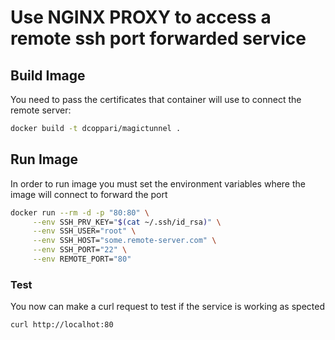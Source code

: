 # Use NGINX PROXY to access a remote ssh port forwarded service

## Build Image

You need to pass the certificates that container will use to connect the remote server:

```bash
docker build -t dcoppari/magictunnel .
```

## Run Image

In order to run image you must set the environment variables where the image will connect to forward the port

```bash
docker run --rm -d -p "80:80" \
     --env SSH_PRV_KEY="$(cat ~/.ssh/id_rsa)" \
     --env SSH_USER="root" \
     --env SSH_HOST="some.remote-server.com" \
     --env SSH_PORT="22" \
     --env REMOTE_PORT="80"
```

### Test

You now can make a curl request to test if the service is working as spected

```back
curl http://localhot:80
```
